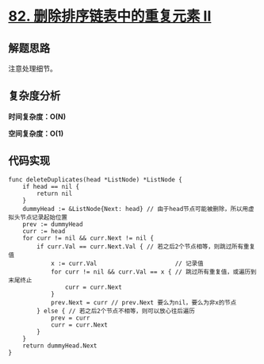 # [82. 删除排序链表中的重复元素 II](https://leetcode-cn.com/problems/remove-duplicates-from-sorted-list-ii/)

## 解题思路

注意处理细节。

## 复杂度分析

**时间复杂度：O(N)**

**空间复杂度：O(1)** 

## 代码实现

```golang
func deleteDuplicates(head *ListNode) *ListNode {
	if head == nil {
		return nil
	}
	dummyHead := &ListNode{Next: head} // 由于head节点可能被删除，所以用虚拟头节点记录起始位置
	prev := dummyHead
	curr := head
	for curr != nil && curr.Next != nil {
		if curr.Val == curr.Next.Val { // 若之后2个节点相等，则跳过所有重复值
			x := curr.Val                      // 记录值
			for curr != nil && curr.Val == x { // 跳过所有重复值，或遍历到末尾终止
				curr = curr.Next
			}
			prev.Next = curr // prev.Next 要么为nil，要么为非x的节点
		} else { // 若之后2个节点不相等，则可以放心往后遍历
			prev = curr
			curr = curr.Next
		}
	}
	return dummyHead.Next
}
```